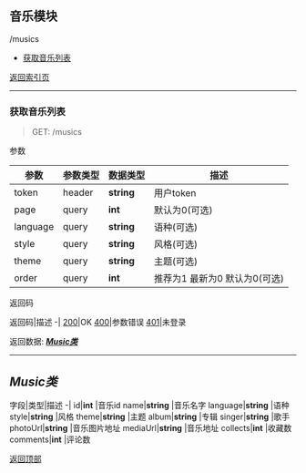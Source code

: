 ## 音乐模块

/musics
- [获取音乐列表](#musics_get)

[返回索引页](index.md.html)

<a id="musics_get"></a>

---

### 获取音乐列表
>GET: /musics

参数

参数|参数类型|数据类型|描述
-|-|-|-
token|header|**string** |用户token
page|query|**int** |默认为0(可选)
language|query|**string** |语种(可选)
style|query|**string** |风格(可选)
theme|query|**string** |主题(可选)
order|query|**int** |推荐为1 最新为0 默认为0(可选)

返回码

返回码|描述
-|
[200](index.md.html#200)|OK
[400](index.md.html#400)|参数错误
[401](index.md.html#401)|未登录

返回数据: [***Music类***](#class_music)

<a id="class_music"></a>

---

## ***Music类***
字段|类型|描述
-|
id|**int** |音乐id
name|**string** |音乐名字
language|**string** |语种
style|**string** |风格
theme|**string** |主题
album|**string** |专辑
singer|**string** |歌手
photoUrl|**string** |音乐图片地址
mediaUrl|**string** |音乐地址
collects|**int** |收藏数
comments|**int** |评论数

[返回顶部](#)
